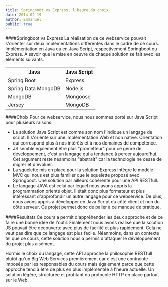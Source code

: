 ```yaml
---
title: Springboot vs Express, l'heure du choix
date: 2014-02-19
author: Emmanuel
public: true
---
```


####Springboot vs Express
La réalisation de ce webservice pouvait s'orienter sur deux implémentations différentes dans le cadre de ce cours.
Implémentation en Java ou en Java Script, respectivement Springboot ou Express.
A savoir que la mise en oeuvre de chaque solution se fait avec les éléments suivants.

<table class="tableizer-table">
<tbody><tr class="tableizer-firstrow"><th>Java</th><th>Java Script</th></tr>
<tr><td>Spring Boot</td><td>Express</td></tr>
<tr><td>Spring Data MongoDB</td><td>Node.js</td></tr>
<tr><td>MongoDB</td><td>Mongoose</td></tr>
<tr><td>Jersey</td><td>MongoDB</td></tr></tbody>
</table>

####Choix
Pour ce webservice, nous nous sommes porté sur Java Script pour plusieurs raisons:
- La solution Java Script est comme son nom l'indique un langage de script. Il s'oriente sur une implémentation Web et non native. Orientation qui correspond plus à nos intérêts et à nos domaines de compétence.
- JS semble également être plus "prometteur" pour ce genre de développement, c'est un langage qui a tendance à percer aujourd'hui. Cet argument reste néanmoins "abstrait" car la technologie ne cesse de migrer et d'évoluer.
- La squelette mis en place pour la solution Express intègre le modèle MVC qui nous est plus familier que le squelette proposé avec Springboot. Une solution par ailleurs cohérente pour une API RESTfull.
- Le langage JAVA est celui par lequel nous avons appris la programmation orienté objet. Il était donc plus formateur et plus intéressant d'approfondir un autre langage pour ce webservice. De plus, nous avons appris à développer en Java Script du côté client et non du côté serveur. Ce projet permet donc de palier à ce manque de pratique.


####Résultats
Ce cours a permit d'appréhender les deux approche et de ce faire une bonne idée de l'outil.
Finalement nous avons réalisé que la solution JS pouvait être découverte avec plus de facilité et plus rapidement. Cela ne veut pas dire que ce langage est plus facile. Néanmoins, dans un contexte tel que ce cours, cette solution nous a permis d'attaquer le développement du projet plus aisément.

Hormis le choix du langage, cette API approche la philosophie RESTfull plutôt qu'un Big Web Services premièrement car c'est une contrainte imposée par les responsables du cours mais également parce que cette approche tend à être de plus en plus implémentée à l'heure actuelle. Un solution légère, structurée et profitant du protocole HTTP en place partout sur le Web.


